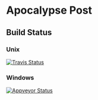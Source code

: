 Apocalypse Post
===============

## Build Status

### Unix
[![Travis Status](https://travis-ci.org/stevebob/apocalypse-post.svg?branch=master)](https://travis-ci.org/stevebob/apocalypse-post)

### Windows
[![Appveyor Status](https://ci.appveyor.com/api/projects/status/github/stevebob/apocalypse-post?branch=master&svg=true)](https://ci.appveyor.com/project/stevebob/apocalypse-post)
